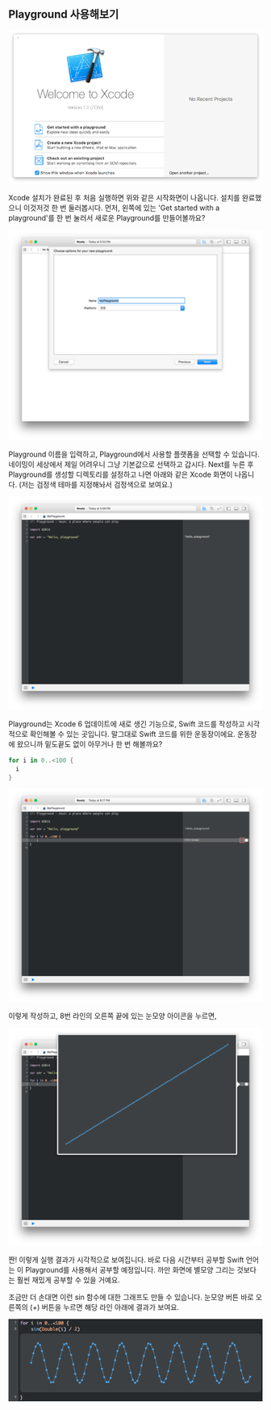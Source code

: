 ## Playground 사용해보기

![xcode-splash](../images/Chapter-1/xcode-splash.png)

Xcode 설치가 완료된 후 처음 실행하면 위와 같은 시작화면이 나옵니다. 설치를 완료했으니 이것저것 한 번 둘러봅시다. 먼저, 왼쪽에 있는 'Get started with a playground'를 한 번 눌러서 새로운 Playground를 만들어볼까요?

![xcode-start-playground](../images/Chapter-1/xcode-start-playground.png)

Playground 이름을 입력하고, Playground에서 사용할 플랫폼을 선택할 수 있습니다. 네이밍이 세상에서 제일 어려우니 그냥 기본값으로 선택하고 갑시다. Next를 누른 후 Playground를 생성할 디렉토리를 설정하고 나면 아래와 같은 Xcode 화면이 나옵니다. (저는 검정색 테마를 지정해놔서 검정색으로 보여요.)

![xcode-playground](../images/Chapter-1/xcode-playground.png)

Playground는 Xcode 6 업데이트에 새로 생긴 기능으로, Swift 코드를 작성하고 시각적으로 확인해볼 수 있는 곳입니다. 말그대로 Swift 코드를 위한 운동장이에요. 운동장에 왔으니까 밑도끝도 없이 아무거나 한 번 해볼까요?

```swift
for i in 0..<100 {
  i
}
```

![-playground-preview-button](../images/Chapter-1/xcode-playground-preview-button.png)

이렇게 작성하고, 8번 라인의 오른쪽 끝에 있는 눈모양 아이콘을 누르면,

![xcode-playground-preview](../images/Chapter-1/xcode-playground-preview.png)

짠! 이렇게 실행 결과가 시각적으로 보여집니다. 바로 다음 시간부터 공부할 Swift 언어는 이 Playground를 사용해서 공부할 예정입니다. 까만 화면에 별모양 그리는 것보다는 훨씬 재밌게 공부할 수 있을 거예요.

조금만 더 손대면 이런 sin 함수에 대한 그래프도 만들 수 있습니다. 눈모양 버튼 바로 오른쪽의 (+) 버튼을 누르면 해당 라인 아래에 결과가 보여요.

![xcode-playground-sin](../images/Chapter-1/xcode-playground-sin.png)
